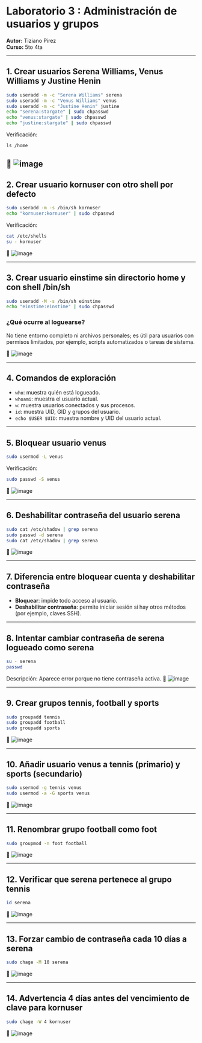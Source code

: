 # Laboratorio 3 : Administración de usuarios y grupos  
**Autor:** Tiziano Pirez  
**Curso:** 5to 4ta  

---

## 1. Crear usuarios Serena Williams, Venus Williams y Justine Henin  
```bash
sudo useradd -m -c "Serena Williams" serena
sudo useradd -m -c "Venus Williams" venus
sudo useradd -m -c "Justine Henin" justine
echo "serena:stargate" | sudo chpasswd
echo "venus:stargate" | sudo chpasswd
echo "justine:stargate" | sudo chpasswd
````

Verificación:

```
ls /home

```
📸 ![image](https://github.com/user-attachments/assets/458b6ef8-dec8-4223-b0c9-ef1faab33f56)
---

## 2. Crear usuario kornuser con otro shell por defecto

```bash
sudo useradd -m -s /bin/sh kornuser
echo "kornuser:kornuser" | sudo chpasswd
```

Verificación:

```bash
cat /etc/shells
su - kornuser
```

📸 ![image](https://github.com/user-attachments/assets/1fa5bd08-794e-4378-b663-da122ef05a8b)



---

## 3. Crear usuario einstime sin directorio home y con shell /bin/sh

```bash
sudo useradd -M -s /bin/sh einstime
echo "einstime:einstime" | sudo chpasswd
```

### ¿Qué ocurre al loguearse?

No tiene entorno completo ni archivos personales; es útil para usuarios con permisos limitados, por ejemplo, scripts automatizados o tareas de sistema.

📸 ![image](https://github.com/user-attachments/assets/7430c2a1-1ad1-460b-9f54-45d49d500428)



---

## 4. Comandos de exploración

* `who`: muestra quién está logueado.
* `whoami`: muestra el usuario actual.
* `w`: muestra usuarios conectados y sus procesos.
* `id`: muestra UID, GID y grupos del usuario.
* `echo $USER $UID`: muestra nombre y UID del usuario actual.

---

## 5. Bloquear usuario venus

```bash
sudo usermod -L venus
```

Verificación:

```bash
sudo passwd -S venus
```

📸 ![image](https://github.com/user-attachments/assets/f9265e27-6199-44cb-ac31-a838bed0175a)


---

## 6. Deshabilitar contraseña del usuario serena

```bash
sudo cat /etc/shadow | grep serena
sudo passwd -d serena
sudo cat /etc/shadow | grep serena
```

📸 ![image](https://github.com/user-attachments/assets/c3244300-49da-4acb-ab0f-529853f9c4a1)


---

## 7. Diferencia entre bloquear cuenta y deshabilitar contraseña

* **Bloquear**: impide todo acceso al usuario.
* **Deshabilitar contraseña**: permite iniciar sesión si hay otros métodos (por ejemplo, claves SSH).

---

## 8. Intentar cambiar contraseña de serena logueado como serena

```bash
su - serena
passwd
```

Descripción: Aparece error porque no tiene contraseña activa.
📸 ![image](https://github.com/user-attachments/assets/9df2fb79-4f1c-44fc-96e9-cb13765d2f43)


---

## 9. Crear grupos tennis, football y sports

```bash
sudo groupadd tennis
sudo groupadd football
sudo groupadd sports
```

📸 ![image](https://github.com/user-attachments/assets/c4ef6ebd-8fc5-4513-b300-4d705f6d4e52)


---

## 10. Añadir usuario venus a tennis (primario) y sports (secundario)

```bash
sudo usermod -g tennis venus
sudo usermod -a -G sports venus
```

📸 ![image](https://github.com/user-attachments/assets/ad1e3aa3-60f7-4294-859b-d95e6a877f50)


---

## 11. Renombrar grupo football como foot

```bash
sudo groupmod -n foot football
```

📸 ![image](https://github.com/user-attachments/assets/911b927e-cca0-4dd0-be24-9e13beba78d9)


---

## 12. Verificar que serena pertenece al grupo tennis

```bash
id serena
```

📸 ![image](https://github.com/user-attachments/assets/58d67e99-6fdd-4075-b190-e1d6bb52b9dc)


---

## 13. Forzar cambio de contraseña cada 10 días a serena

```bash
sudo chage -M 10 serena
```

📸 ![image](https://github.com/user-attachments/assets/49c4c753-139c-41ce-bedc-25d9323e93f1)


---

## 14. Advertencia 4 días antes del vencimiento de clave para kornuser

```bash
sudo chage -W 4 kornuser
```

📸 ![image](https://github.com/user-attachments/assets/514ee705-49e2-4179-ae22-b4a213597db1)


```


```
